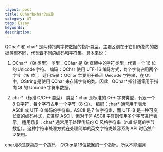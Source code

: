 ```yaml
---
layout: post
title: QChar和char的区别
category: QT
tags: Essay
keywords: 
description: 
---
```

QChar* 和 char* 是两种指向字符数据的指针类型，主要区别在于它们所指向的数据类型不同，代表着不同的编码和字符集。具体来说：

1. QChar*（Qt 类型）
类型：QChar 是 Qt 框架中的字符类型，代表一个 16 位的 Unicode 字符。
编码：QChar 使用 UTF-16 编码方式，每个字符占用两个字节（16 位）。
适用场景：QChar 主要用于处理 Unicode 字符串，在 Qt 中，QString 是使用 QChar 来存储字符的类。因此，QChar* 指针通常用于指向 Qt 的 Unicode 字符串数据。

2. char*（标准 C/C++ 类型）
类型：char 是标准的 C++ 字符类型，代表一个 8 位字符，每个字符占用一个字节（8 位）。
编码：char* 通常用于表示 ASCII 或 UTF-8 编码的字符串。ASCII 是 7 位字符集，而 UTF-8 是一种可变长度的编码格式，它兼容 ASCII，但对于非 ASCII 字符则使用多个字节进行表示。
适用场景：char* 通常用于处理传统的 C 风格字符串（null 结尾的字节数组）。这种字符串处理方式在处理简单的英文字符或兼容系统 API 时仍然广泛使用。

char*是8位数据的一个指针， QChar*是16位数据的一个指针。所以不能混用
